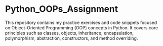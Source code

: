 # Python_OOPs_Assignment
This repository contains my practice exercises and code snippets focused on Object-Oriented Programming (OOP) concepts in Python. It covers core principles such as classes, objects, inheritance, encapsulation, polymorphism, abstraction, constructors, and method overriding. 

